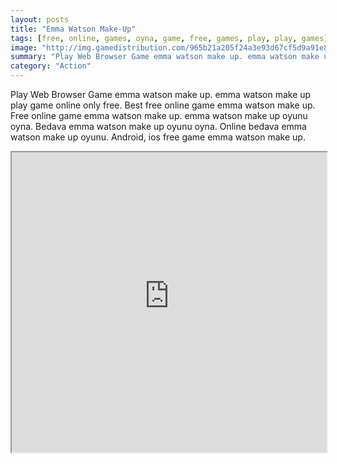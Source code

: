```yaml
---
layout: posts
title: "Emma Watson Make-Up"
tags: [free, online, games, oyna, game, free, games, play, play, games]
image: "http://img.gamedistribution.com/965b21a205f24a3e93d67cf5d9a91e8e.jpg"
summary: "Play Web Browser Game emma watson make up. emma watson make up play game online only free. Best free online game emma watson make up. Free online game emma watson make up. emma watson make up oyunu oyna. Bedava emma watson make up oyunu oyna. Online bedava emma watson make up oyunu. Android, ios free game emma watson make up."
category: "Action"
---
```


Play Web Browser Game emma watson make up. emma watson make up play game online only free. Best free online game emma watson make up. Free online game emma watson make up. emma watson make up oyunu oyna. Bedava emma watson make up oyunu oyna. Online bedava emma watson make up oyunu. Android, ios free game emma watson make up.

<iframe width="100%" height="480px;" src="http://flash.gamedistribution.com?game=965b21a205f24a3e93d67cf5d9a91e8e"></iframe>